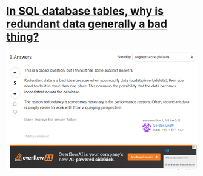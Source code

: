 # [In SQL database tables, why is redundant data generally a bad thing?](https://stackoverflow.com/questions/30657811/in-sql-database-tables-why-is-redundant-data-generally-a-bad-thing)

<img src = "/img/redundancy.png" />
